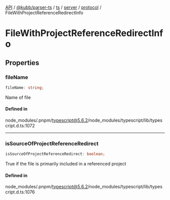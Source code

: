 [API](../../../../../../../../../packages.md) / [@kubb/parser-ts](../../../../../../../index.md) / [ts](../../../../../index.md) / [server](../../../index.md) / [protocol](../index.md) / FileWithProjectReferenceRedirectInfo

# FileWithProjectReferenceRedirectInfo

## Properties

### fileName

```ts
fileName: string;
```

Name of file

#### Defined in

node\_modules/.pnpm/typescript@5.6.2/node\_modules/typescript/lib/typescript.d.ts:1072

***

### isSourceOfProjectReferenceRedirect

```ts
isSourceOfProjectReferenceRedirect: boolean;
```

True if the file is primarily included in a referenced project

#### Defined in

node\_modules/.pnpm/typescript@5.6.2/node\_modules/typescript/lib/typescript.d.ts:1076
